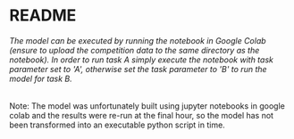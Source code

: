 # README

###### The model can be executed by running the notebook in Google Colab (ensure to upload the competition data to the same directory as the notebook). In order to run task A simply execute the notebook with task parameter set to 'A', otherwise set the task parameter to 'B' to run the model for task B.

Note: The model was unfortunately built using jupyter notebooks in google colab and the results were re-run at the final hour, so the model has not been transformed into an executable python script in time. 
